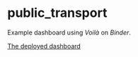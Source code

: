 # public_transport
Example dashboard using *Voilà* on *Binder*.

[The deployed dashboard](https://hub.gke2.mybinder.org/user/susumu2357-public_transport-pxlhty0k/voila/render/dashboard.ipynb?token=jB9xmkuCTCiXshSLh_ZtbQ)